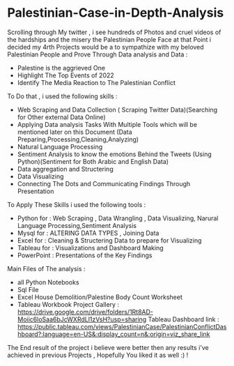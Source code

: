# Palestinian-Case-in-Depth-Analysis

Scrolling through My twitter , i see hundreds of Photos and cruel videos of the hardships and the misery the Palestinian People Face 
at that Point i decided my 4rth Projects would be a to sympathize with my beloved Palestinian People and Prove Through Data analysis and Data  : 
- Palestine is the aggrieved One 
- Highlight The Top Events of 2022
- Identify The Media Reaction to The Palestinian Conflict 

To Do that , i used the following skills : 
- Web Scraping and Data Collection  ( Scraping Twitter Data)(Searching for Other external Data Online)
- Applying Data analysis Tasks With Multiple Tools which will be mentioned later on this Document (Data Preparing,Processing,Cleaning,Analyzing)  
- Natural Language Processing
- Sentiment Analysis to know the emotions Behind the Tweets (Using Python)(Sentiment for Both Arabic and English Data)
- Data aggregation and Structering  
- Data Visualizing
- Connecting The Dots and Communicating Findings Through Presentation

To Apply These Skills i used the following tools : 
- Python for : Web Scraping , Data Wrangling , Data Visualizing, Narural Language Processing,Sentiment Analysis 
- Mysql for : ALTERING DATA TYPES , Joining Data
- Excel for : Cleaning & Structering Data to prepare for Visualizing
- Tableau for  : Visualizations and Dashboard Making
- PowerPoint : Presentations of the Key Findings 

Main Files of The analysis : 
- all Python Notebooks 
- Sql File
- Excel House Demolition/Palestine Body Count Worksheet
- Tableau Workbook 
Project Gallery : 
https://drive.google.com/drive/folders/1Rt8AD-Moiic6loSaa6bJcWXRdLl1zVsH?usp=sharing
Tableau Dashboard link : 
https://public.tableau.com/views/PalestinianCase/PalestinianConflictDashboard?:language=en-US&:display_count=n&:origin=viz_share_link

The End result of the project i believe were better then any results i've achieved in previous Projects , Hopefully You liked it as well :) ! 
